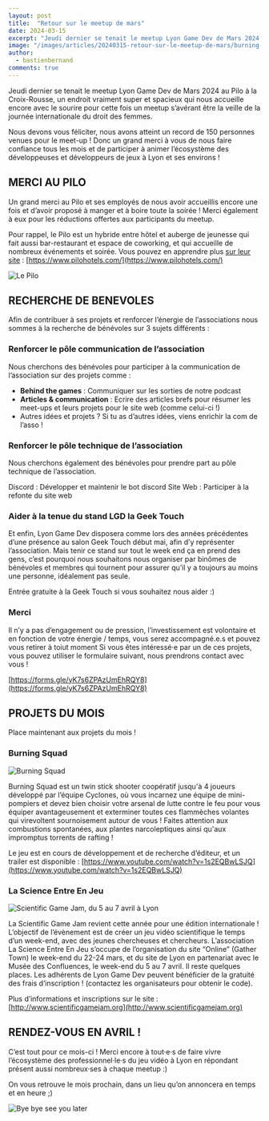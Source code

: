 ```yaml
---
layout: post
title:  "Retour sur le meetup de mars"
date: 2024-03-15
excerpt: "Jeudi dernier se tenait le meetup Lyon Game Dev de Mars 2024 au Pilo à la Croix-Rousse, un endroit vraiment super et spacieux qui nous accueille encore avec le sourire pour cette fois un meetup s’avérant être la veille de..."
image: "/images/articles/20240315-retour-sur-le-meetup-de-mars/burning-squad.png"
author: 
  - bastienbernand
comments: true
---
```

Jeudi dernier se tenait le meetup Lyon Game Dev de Mars 2024 au Pilo à la Croix-Rousse, un endroit vraiment super et spacieux qui nous accueille encore avec le sourire pour cette fois un meetup s’avérant être la veille de la journée internationale du droit des femmes.

Nous devons vous féliciter, nous avons atteint un record de 150 personnes venues pour le meet-up ! Donc un grand merci à vous de nous faire confiance tous les mois et de participer à animer l’écosystème des développeuses et développeurs de jeux à Lyon et ses environs !

## MERCI AU PILO

Un grand merci au Pilo et ses employés de nous avoir accueillis encore une fois et d’avoir proposé à manger et à boire toute la soirée ! Merci également à eux pour les réductions offertes aux participants du meetup.

Pour rappel, le Pilo est un hybride entre hôtel et auberge de jeunesse qui fait aussi bar-restaurant et espace de coworking, et qui accueille de nombreux événements et soirée. Vous pouvez en apprendre plus [sur leur site](https://www.pilohotels.com/) : [https://www.pilohotels.com/](https://www.pilohotels.com/)

<div class="box alt">
    <div class="row 50% uniform">
	<div class="6u">
        <span class="image fit">
            <img src="{{ "/images/articles/20240315-retour-sur-le-meetup-de-mars/pilo.png" | absolute_url }}" alt="Le Pilo" />
        </span>
    </div>
    </div>
</div>

## RECHERCHE DE BENEVOLES

Afin de contribuer à ses projets et renforcer l’énergie de l’associations nous sommes à la recherche de bénévoles sur 3 sujets différents :

### Renforcer le pôle communication de l’association

Nous cherchons des bénévoles pour participer à la communication de l’association sur des projets comme :
- **Behind the games** : Communiquer sur les sorties de notre podcast
- **Articles & communication** : Ecrire des articles brefs pour résumer les meet-ups et leurs projets pour le site web (comme celui-ci !)
- Autres idées et projets ? Si tu as d’autres idées, viens enrichir la com de l’asso !


### Renforcer le pôle technique de l’association

Nous cherchons également des bénévoles pour prendre part au pôle technique de l’association.

Discord : Développer et maintenir le bot discord
Site Web : Participer à la refonte du site web

### Aider à la tenue du stand LGD la Geek Touch

Et enfin, Lyon Game Dev disposera comme lors des années précédentes d’une présence au salon Geek Touch début mai, afin d’y représenter l’association.
Mais tenir ce stand sur tout le week end ça en prend des gens, c’est pourquoi nous souhaitons nous organiser par binômes de bénévoles et membres qui tournent pour assurer qu’il y a toujours au moins une personne, idéalement pas seule.

Entrée gratuite à la Geek Touch si vous souhaitez nous aider :)

### Merci

Il n’y a pas d’engagement ou de pression, l’investissement est volontaire et en fonction de votre énergie / temps, vous serez accompagné.e.s et pouvez vous retirer à toiut moment
Si vous êtes intéressé·e par un de ces projets, vous pouvez utiliser le formulaire suivant, nous prendrons contact avec vous ! 


[https://forms.gle/yK7s6ZPAzUmEhRQY8](https://forms.gle/yK7s6ZPAzUmEhRQY8)

## PROJETS DU MOIS

Place maintenant aux projets du mois !

### Burning Squad

<div class="box alt">
    <div class="row 50% uniform">
	<div class="6u">
        <span class="image fit">
            <img src="{{ "/images/articles/20240315-retour-sur-le-meetup-de-mars/burning-squad.png" | absolute_url }}" alt="Burning Squad" />
        </span>
    </div>
    </div>
</div>

Burning Squad est un twin stick shooter coopératif jusqu'à 4 joueurs développé par l’équipe Cyclones, où vous incarnez une équipe de mini-pompiers et devez bien choisir votre arsenal de lutte contre le feu pour vous équiper avantageusement et exterminer toutes ces flammèches volantes qui virevoltent sournoisement autour de vous !
Faites attention aux combustions spontanées, aux plantes narcoleptiques ainsi qu'aux impromptus torrents de rafting !

Le jeu est en cours de développement et de recherche d’éditeur, et un trailer est disponible : [https://www.youtube.com/watch?v=1s2EQBwLSJQ](https://www.youtube.com/watch?v=1s2EQBwLSJQ)

### La Science Entre En Jeu

<div class="box alt">
    <div class="row 50% uniform">
	<div class="6u">
        <span class="image fit">
            <img src="{{ "/images/articles/20240315-retour-sur-le-meetup-de-mars/scientific-game-jam.png" | absolute_url }}" alt="Scientific Game Jam, du 5 au 7 avril à Lyon" />
        </span>
    </div>
    </div>
</div>

La Scientific Game Jam revient cette année pour une édition internationale ! L’objectif de l’évènement est de créer un jeu vidéo scientifique le temps d’un week-end, avec des jeunes chercheuses et chercheurs. L’association La Science Entre En Jeu s’occupe de l’organisation du site “Online” (Gather Town) le week-end du 22-24 mars, et du site de Lyon en partenariat avec le Musée des Confluences, le week-end du 5 au 7 avril.
Il reste quelques places. Les adhérents de Lyon Game Dev peuvent bénéficier de la gratuité des frais d’inscription !
(contactez les organisateurs pour obtenir le code).

Plus d’informations et inscriptions sur le site : [http://www.scientificgamejam.org](http://www.scientificgamejam.org)

## RENDEZ-VOUS EN AVRIL !

C’est tout pour ce mois-ci ! Merci encore à tout·e·s de faire vivre l’écosystème des professionnel·le·s du jeu vidéo à Lyon en répondant présent aussi nombreux·ses à chaque meetup :)

On vous retrouve le mois prochain, dans un lieu qu’on annoncera en temps et en heure ;)

<div class="box alt">
    <div class="row 50% uniform">
	<div class="6u">
        <span class="image fit">
            <img src="{{ "/images/articles/20240315-retour-sur-le-meetup-de-mars/end.png" | absolute_url }}" alt="Bye bye see you later" />
        </span>
    </div>
    </div>
</div>